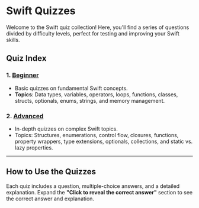 # Swift Quizzes  

Welcome to the Swift quiz collection! Here, you'll find a series of questions divided by difficulty levels, perfect for testing and improving your Swift skills.  

## Quiz Index  

### 1. [Beginner](beginner-quizzes.md)
- Basic quizzes on fundamental Swift concepts.  
- **Topics**: Data types, variables, operators, loops, functions, classes, structs, optionals, enums, strings, and memory management.  

### 2. [Advanced](advanced-quizzes.md)  
- In-depth quizzes on complex Swift topics.
- Topics: Structures, enumerations, control flow, closures, functions, property wrappers, type extensions, optionals, collections, and static vs. lazy properties.


---  

## How to Use the Quizzes  

Each quiz includes a question, multiple-choice answers, and a detailed explanation. Expand the **"Click to reveal the correct answer"** section to see the correct answer and explanation.